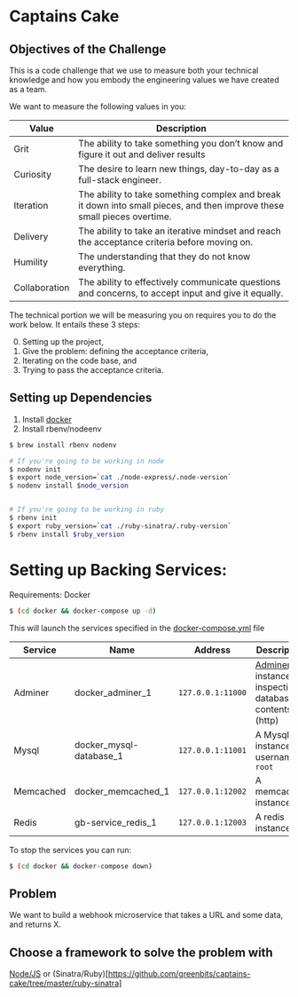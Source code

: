 # Captains Cake

## Objectives of the Challenge

This is a code challenge that we use to measure both your technical knowledge and how you embody the engineering values we have created as a team.

We want to measure the following values in you:

| Value          | Description                 |
|----------------|-----------------------------|
| Grit           | The ability to take something you don’t know and figure it out and deliver results |
| Curiosity      | The desire to learn new things, day-to-day as a full-stack engineer. |
| Iteration      | The ability to take something complex and break it down into small pieces, and then improve these small pieces overtime. |
| Delivery       | The ability to take an iterative mindset and reach the acceptance criteria before moving on.|
| Humility       | The understanding that they do not know everything. |
| Collaboration  | The ability to effectively communicate questions and concerns, to accept input and give it equally. |

The technical portion we will be measuring you on requires you to do the work below. It entails these 3 steps:

0) Setting up the project,
1) Give the problem: defining the acceptance criteria,
2) Iterating on the code base, and
3) Trying to pass the acceptance criteria.

## Setting up Dependencies
1) Install [docker](https://docs.docker.com/docker-for-mac/install/)
2) Install rbenv/nodeenv

```bash
$ brew install rbenv nodenv

# If you're going to be working in node
$ nodenv init
$ export node_version=`cat ./node-express/.node-version`
$ nodenv install $node_version


# If you're going to be working in ruby
$ rbenv init
$ export ruby_version=`cat ./ruby-sinatra/.ruby-version`
$ rbenv install $ruby_version
```

# Setting up Backing Services:
Requirements: Docker

```bash
$ (cd docker && docker-compose up -d)
```

This will launch the services specified in the [docker-compose.yml](./docker/docker-compose.yml) file

| Service          | Name                        | Address           | Description                                                          |
|------------------|-----------------------------|-------------------|----------------------------------------------------------------------|
| Adminer          | docker_adminer_1            | `127.0.0.1:11000` | [Adminer](https://www.adminer.org/) instance for inspecting database contents (http) |
| Mysql            | docker_mysql-database_1  | `127.0.0.1:11001` | A Mysql instance, username is `root`      |
| Memcached        | docker_memcached_1          | `127.0.0.1:12002` | A memcached instance                                                 |
| Redis            | gb-service_redis_1          | `127.0.0.1:12003` | A redis instance                                                     |

To stop the services you can run:
```bash
$ (cd docker && docker-compose down)
```

## Problem

We want to build a webhook microservice that takes a URL and some data, and returns X.

## Choose a framework to solve the problem with

[Node/JS](https://github.com/greenbits/captains-cake/tree/master/node-express) or (Sinatra/Ruby)[https://github.com/greenbits/captains-cake/tree/master/ruby-sinatra]

